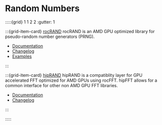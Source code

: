 # Random Numbers

:::::{grid} 1 1 2 2
:gutter: 1

:::{grid-item-card} [rocRAND](https://rocmdocs.amd.com/projects/rocRAND/en/rtd/)
rocRAND is an AMD GPU optimized library for pseudo-random number generators (PRNG).

- [Documentation](https://rocmdocs.amd.com/projects/rocRAND/en/rtd/)
- [Changelog](https://github.com/ROCmSoftwarePlatform/rocRAND/blob/develop/CHANGELOG.md)
- [Examples](https://github.com/amd/rocm-examples/tree/develop/Libraries/rocRAND)

:::

:::{grid-item-card} [hipRAND](https://rocmdocs.amd.com/projects/hipRAND/en/rtd/)
hipRAND is a compatiblity layer for GPU accelerated FFT optimized for AMD GPUs
using rocFFT. hipFFT allows for a common interface for other non AMD GPU
FFT libraries.

- [Documentation](https://rocmdocs.amd.com/projects/hipRAND/en/rtd/)
- [Changelog](https://github.com/ROCmSoftwarePlatform/hipRAND/blob/develop/CHANGELOG.md)

:::

:::::
